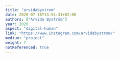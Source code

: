 ```yaml
---
title: "arvidabystrom"
date: 2020-07-16T13:54:31+02:00
authors: ["Arvida Byström"]
year: 2020
aspect: "digital-human"
link: "https://www.instagram.com/arvidabystrom/"
medium: "project"
weight: 7
notReferenced: true
---
```

